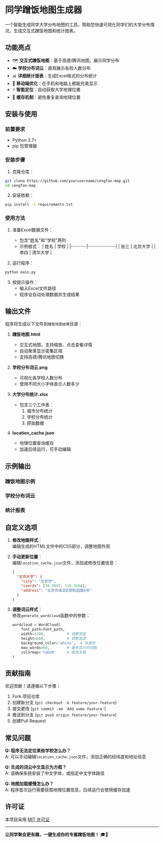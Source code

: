 # 同学蹭饭地图生成器


一个智能生成同学大学分布地图的工具，帮助您快速可视化同学们的大学分布情况，生成交互式蹭饭地图和统计图表。

## 功能亮点

- 🗺️ **交互式蹭饭地图**：基于高德/腾讯地图，展示同学分布
- ☁️ **学校分布词云**：直观展示各校人数分布
- 📊 **详细统计报表**：生成Excel格式的分布统计
- 📱 **移动端优化**：在手机和电脑上都能完美显示
- ⚡ **智能定位**：自动获取大学地理位置
- 💾 **缓存机制**：避免重复查询地理位置

## 安装与使用

### 前置要求
- Python 3.7+
- pip 包管理器

### 安装步骤

1. 克隆仓库：
```bash
git clone https://github.com/yourusername/cengfan-map.git
cd cengfan-map
```

2. 安装依赖：
```bash
pip install -r requirements.txt
```

### 使用方法

1. 准备Excel数据文件：
   - 包含"姓名"和"学校"两列
   - 示例格式：
     | 姓名   | 学校         |
     |--------|--------------|
     | 张三   | 北京大学     |
     | 李四   | 清华大学     |

2. 运行程序：
```bash
python main.py
```

3. 按提示操作：
   - 输入Excel文件路径
   - 程序会自动处理数据并生成结果

## 输出文件

程序将生成以下文件到`蹭饭地图结果`目录：

1. **蹭饭地图.html**  
   - 交互式地图，支持缩放、点击查看详情
   - 自动聚类显示密集区域
   - 支持高德/腾讯地图切换

2. **学校分布词云.png**  
   - 可视化各学校人数分布
   - 使用不同大小字体表示人数多少

3. **大学分布统计.xlsx**  
   - 包含三个工作表：
     1. 城市分布统计
     2. 学校分布统计
     3. 原始数据

4. **location_cache.json**  
   - 地理位置查询缓存
   - 加速后续运行，可手动编辑

## 示例输出

### 蹭饭地图示例

### 学校分布词云

### 统计报表


## 自定义选项

1. **修改地图样式**：  
   编辑生成的HTML文件中的CSS部分，调整地图外观

2. **手动更新位置**：  
   编辑`location_cache.json`文件，添加或修改位置信息：
   ```json
   {
     "北京大学": {
       "city": "北京市",
       "coords": [39.9997, 116.3264],
       "address": "北京市海淀区颐和园路5号"
     }
   }
   ```

3. **调整词云样式**：  
   修改`generate_wordcloud`函数中的参数：
   ```python
   wordcloud = WordCloud(
       font_path=font_path,
       width=1200,          # 调整宽度
       height=600,          # 调整高度
       background_color='white',  # 背景色
       max_words=50,        # 最多显示的词数
       colormap='tab20'     # 颜色主题
   )
   ```

## 贡献指南

欢迎贡献！请遵循以下步骤：

1. Fork 项目仓库
2. 创建新分支 (`git checkout -b feature/your-feature`)
3. 提交更改 (`git commit -am 'Add some feature'`)
4. 推送到分支 (`git push origin feature/your-feature`)
5. 创建Pull Request

## 常见问题

**Q: 程序无法定位某些学校怎么办？**  
A: 可以手动编辑`location_cache.json`文件，添加正确的经纬度和地址信息

**Q: 生成的词云中文显示为方框？**  
A: 请确保系统安装了中文字体，或指定中文字体路径

**Q: 地图加载缓慢怎么办？**  
A: 程序首次运行需要获取地理位置信息，后续运行会使用缓存加速

## 许可证

本项目采用 [MIT 许可证](LICENSE)

---

**让同学聚会更有趣，一键生成你的专属蹭饭地图！** 🎓📍
